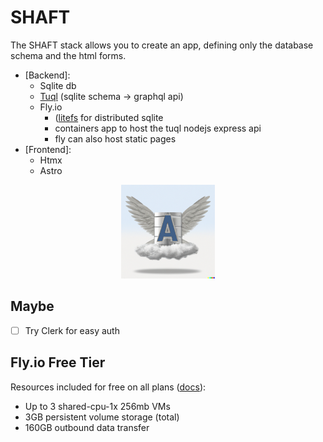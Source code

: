 # SHAFT

The SHAFT stack allows you to create an app, defining only the database schema and the html forms.

- [Backend]:
  - Sqlite db
  - [Tuql](https://github.com/bradleyboy/tuql) (sqlite schema -> graphql api)
  - Fly.io
    - ([litefs](https://fly.io/docs/litefs/) for distributed sqlite
    - containers app to host the tuql nodejs express api
    - fly can also host static pages
- [Frontend]:
  - Htmx
  - Astro

<p align="center">
  <img src=".assets/logo_dalle.png" alt="Your Logo" width="150" height="auto">
</p>


## Maybe

- [ ] Try Clerk for easy auth

## Fly.io Free Tier

Resources included for free on all plans ([docs](https://fly.io/docs/about/pricing/#free-allowances)):
- Up to 3 shared-cpu-1x 256mb VMs
- 3GB persistent volume storage (total)
- 160GB outbound data transfer
